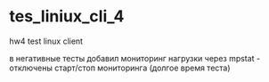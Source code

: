 # tes_liniux_cli_4
hw4 test linux client

в негативные тесты добавил мониторинг нагрузки через mpstat - отключены старт/стоп мониторинга (долгое время теста)
